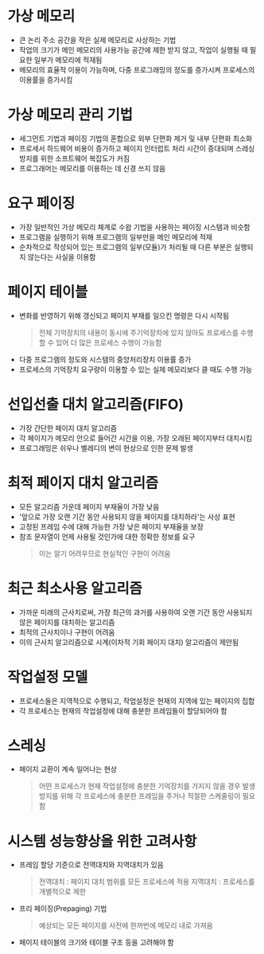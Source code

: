 # 가상 메모리

- 큰 논리 주소 공간을 작은 실제 메모리로 사상하는 기법
- 작업의 크기가 메인 메모리의 사용가능 공간에 제한 받지 않고, 작업이 실행될 때 필요한 일부가 메모리에 적재됨
- 메모리의 효율적 이용이 가능하며, 다중 프로그래밍의 정도를 증가시켜 프로세스의 이용률을 증가시킴

# 가상 메모리 관리 기법

- 세그먼트 기법과 페이징 기법의 혼합으로 외부 단편화 제거 및 내부 단편화 최소화
- 프로세서 하드웨어 비용이 증가하고 페이지 인터럽트 처리 시간이 증대되며 스레싱 방지를 위한 소프트웨어 복잡도가 커짐
- 프로그래머는 메모리를 이용하는 데 신경 쓰지 않음

# 요구 페이징

- 가장 일반적인 가상 메모리 체계로 수왑 기법을 사용하는 페이징 시스템과 비슷함
- 프로그램을 실행하기 위해 프로그램의 일부만을 메인 메모리에 적재
- 순차적으로 작성되어 있는 프로그램의 일부(모듈)가 처리될 때 다른 부분은 실행되지 않는다는 사실을 이용함

# 페이지 테이블

- 변화를 반영하기 위해 갱신되고 페이지 부재를 일으킨 명령은 다시 시작됨
  > 전체 기억장치의 내용이 동시에 주기억장치에 있지 않아도 프로세스를 수행할 수 있어 더 많은 프로세스 수행이 가능함
- 다중 프로그램의 정도와 시스템의 중앙처리장치 이용률 증가
- 프로세스의 기억장치 요구량이 이용할 수 있는 실제 메모리보다 클 때도 수행 가능

# 선입선출 대치 알고리즘(FIFO)

- 가장 간단한 페이지 대치 알고리즘
- 각 페이지가 메모리 안으로 들어간 시간을 이용, 가장 오래된 페이지부터 대치시킴
- 프로그래밍은 쉬우나 벨레디의 변이 현상으로 인한 문제 발생

# 최적 페이지 대치 알고리즘

- 모든 알고리즘 가운데 페이지 부재율이 가장 낮음
- '앞으로 가장 오랜 기간 동안 사용되지 않을 페이지를 대치하라'는 사상 표현
- 고정된 프레임 수에 대해 가능한 가장 낮은 페이지 부재율을 보장
- 참조 문자열이 언제 사용될 것인가에 대한 정확한 정보를 요구
  > 이는 알기 어려우므로 현실적인 구현이 어려움

# 최근 최소사용 알고리즘

- 가까운 미래의 근사치로써, 가장 최근의 과거를 사용하여 오랜 기간 동안 사용되지 않은 페이지를 대치하는 알고리즘
- 최적의 근사치이나 구현이 어려움
- 이의 근사치 알고리즘으로 시계(이차적 기회 페이지 대치) 알고리즘이 제안됨

# 작업설정 모델

- 프로세스들은 지역적으로 수행되고, 작업설정은 현재의 지역에 있는 페이지의 집합
- 각 프로세스는 현재의 작업설정에 대해 충분한 프레임들이 할당되어야 함

# 스레싱

- 페이지 교환이 계속 일어나는 현상
  > 어떤 프로세스가 현재 작업설정에 충분한 기억장치를 가지지 않을 경우 발생
  > 방지를 위해 각 프로세스에 충분한 프레임을 주거나 적절한 스케줄링이 필요함

# 시스템 성능향상을 위한 고려사항

- 프레임 할당 기준으로 전역대치와 지역대치가 있음
  > 전역대치 : 페이지 대치 범위를 모든 프로세스에 적용
  > 지역대치 : 프로세스를 개별적으로 제한
- 프리 페이징(Prepaging) 기법
  > 예상되는 모든 페이지를 사전에 한꺼번에 메모리 내로 가져옴
- 페이지 테이블의 크기와 테이블 구조 등을 고려해야 함
